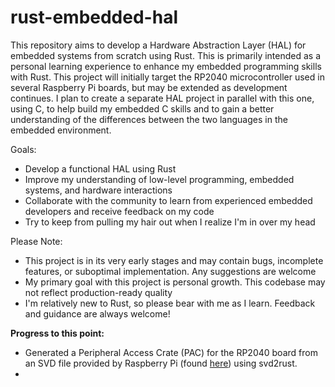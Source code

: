 # rust-embedded-hal

This repository aims to develop a Hardware Abstraction Layer (HAL) for embedded systems from scratch using Rust. This is primarily intended as a personal learning experience to enhance my embedded programming skills with Rust. This project will initially target the RP2040 microcontroller used in several Raspberry Pi boards, but may be extended as development continues. I plan to create a separate HAL project in parallel with this one, using C, to help build my embedded C skills and to gain a better understanding of the differences between the two languages in the embedded environment.

Goals:
- Develop a functional HAL using Rust
- Improve my understanding of low-level programming, embedded systems, and hardware interactions
- Collaborate with the community to learn from experienced embedded developers and receive feedback on my code
- Try to keep from pulling my hair out when I realize I'm in over my head

Please Note:
- This project is in its very early stages and may contain bugs, incomplete features, or suboptimal implementation. Any suggestions are welcome
- My primary goal with this project is personal growth. This codebase may not reflect production-ready quality
- I'm relatively new to Rust, so please bear with me as I learn. Feedback and guidance are always welcome!


**Progress to this point:**
- Generated a Peripheral Access Crate (PAC) for the RP2040 board from an SVD file provided by Raspberry Pi (found [here](https://github.com/raspberrypi/pico-sdk/blob/6a7db34ff63345a7badec79ebea3aaef1712f374/src/rp2040/hardware_regs/rp2040.svd])) using svd2rust.
- 
